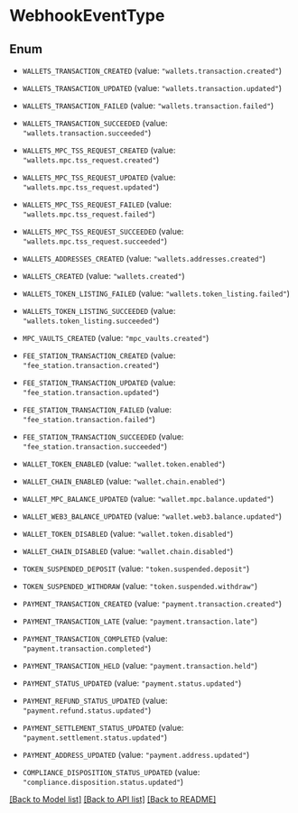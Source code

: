 # WebhookEventType

## Enum


* `WALLETS_TRANSACTION_CREATED` (value: `"wallets.transaction.created"`)

* `WALLETS_TRANSACTION_UPDATED` (value: `"wallets.transaction.updated"`)

* `WALLETS_TRANSACTION_FAILED` (value: `"wallets.transaction.failed"`)

* `WALLETS_TRANSACTION_SUCCEEDED` (value: `"wallets.transaction.succeeded"`)

* `WALLETS_MPC_TSS_REQUEST_CREATED` (value: `"wallets.mpc.tss_request.created"`)

* `WALLETS_MPC_TSS_REQUEST_UPDATED` (value: `"wallets.mpc.tss_request.updated"`)

* `WALLETS_MPC_TSS_REQUEST_FAILED` (value: `"wallets.mpc.tss_request.failed"`)

* `WALLETS_MPC_TSS_REQUEST_SUCCEEDED` (value: `"wallets.mpc.tss_request.succeeded"`)

* `WALLETS_ADDRESSES_CREATED` (value: `"wallets.addresses.created"`)

* `WALLETS_CREATED` (value: `"wallets.created"`)

* `WALLETS_TOKEN_LISTING_FAILED` (value: `"wallets.token_listing.failed"`)

* `WALLETS_TOKEN_LISTING_SUCCEEDED` (value: `"wallets.token_listing.succeeded"`)

* `MPC_VAULTS_CREATED` (value: `"mpc_vaults.created"`)

* `FEE_STATION_TRANSACTION_CREATED` (value: `"fee_station.transaction.created"`)

* `FEE_STATION_TRANSACTION_UPDATED` (value: `"fee_station.transaction.updated"`)

* `FEE_STATION_TRANSACTION_FAILED` (value: `"fee_station.transaction.failed"`)

* `FEE_STATION_TRANSACTION_SUCCEEDED` (value: `"fee_station.transaction.succeeded"`)

* `WALLET_TOKEN_ENABLED` (value: `"wallet.token.enabled"`)

* `WALLET_CHAIN_ENABLED` (value: `"wallet.chain.enabled"`)

* `WALLET_MPC_BALANCE_UPDATED` (value: `"wallet.mpc.balance.updated"`)

* `WALLET_WEB3_BALANCE_UPDATED` (value: `"wallet.web3.balance.updated"`)

* `WALLET_TOKEN_DISABLED` (value: `"wallet.token.disabled"`)

* `WALLET_CHAIN_DISABLED` (value: `"wallet.chain.disabled"`)

* `TOKEN_SUSPENDED_DEPOSIT` (value: `"token.suspended.deposit"`)

* `TOKEN_SUSPENDED_WITHDRAW` (value: `"token.suspended.withdraw"`)

* `PAYMENT_TRANSACTION_CREATED` (value: `"payment.transaction.created"`)

* `PAYMENT_TRANSACTION_LATE` (value: `"payment.transaction.late"`)

* `PAYMENT_TRANSACTION_COMPLETED` (value: `"payment.transaction.completed"`)

* `PAYMENT_TRANSACTION_HELD` (value: `"payment.transaction.held"`)

* `PAYMENT_STATUS_UPDATED` (value: `"payment.status.updated"`)

* `PAYMENT_REFUND_STATUS_UPDATED` (value: `"payment.refund.status.updated"`)

* `PAYMENT_SETTLEMENT_STATUS_UPDATED` (value: `"payment.settlement.status.updated"`)

* `PAYMENT_ADDRESS_UPDATED` (value: `"payment.address.updated"`)

* `COMPLIANCE_DISPOSITION_STATUS_UPDATED` (value: `"compliance.disposition.status.updated"`)


[[Back to Model list]](../README.md#documentation-for-models) [[Back to API list]](../README.md#documentation-for-api-endpoints) [[Back to README]](../README.md)


